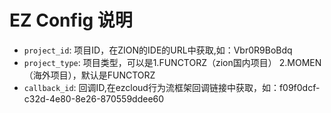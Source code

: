 # EZ Config 说明

- `project_id`: 项目ID，在ZION的IDE的URL中获取,如：Vbr0R9BoBdq
- `project_type`: 项目类型，可以是1.FUNCTORZ（zion国内项目） 2.MOMEN（海外项目），默认是FUNCTORZ
- `callback_id`: 回调ID,在ezcloud行为流框架回调链接中获取，如：f09f0dcf-c32d-4e80-8e26-870559ddee60
